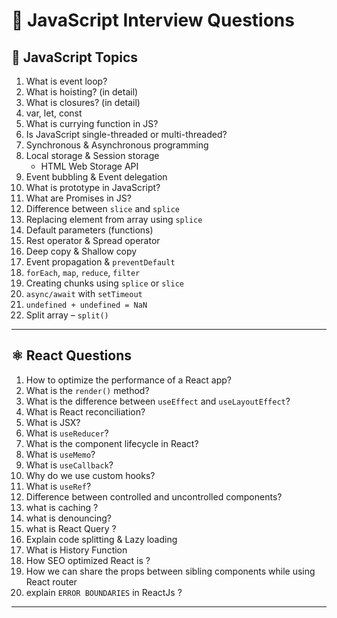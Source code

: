 # 📘 JavaScript  Interview Questions

## 🔷 JavaScript Topics

1. What is event loop?
2. What is hoisting? (in detail)
3. What is closures? (in detail)
4. var, let, const
5. What is currying function in JS?
6. Is JavaScript single-threaded or multi-threaded?
7. Synchronous & Asynchronous programming
8. Local storage & Session storage  
   - HTML Web Storage API
9. Event bubbling & Event delegation
10. What is prototype in JavaScript?
11. What are Promises in JS?
12. Difference between `slice` and `splice`
13. Replacing element from array using `splice`
14. Default parameters (functions)
15. Rest operator & Spread operator
16. Deep copy & Shallow copy
17. Event propagation & `preventDefault`
18. `forEach`, `map`, `reduce`, `filter`
19. Creating chunks using `splice` or `slice`
20. `async/await` with `setTimeout`
21. `undefined + undefined = NaN`
22. Split array – `split()`

---

## ⚛️ React Questions

1. How to optimize the performance of a React app?
2. What is the `render()` method?
3. What is the difference between `useEffect` and `useLayoutEffect`?
4. What is React reconciliation?
5. What is JSX?
6. What is `useReducer`?
7. What is the component lifecycle in React?
8. What is `useMemo`?
9. What is `useCallback`?
10. Why do we use custom hooks?
11. What is `useRef`?
12. Difference between controlled and uncontrolled components?
13. what is caching ?
14. what is denouncing?
15. what is React Query ?
16. Explain code splitting & Lazy loading
17. What is History Function
18. How SEO optimized React is ?
19. How we can share the props between sibling components while using React router
20. explain `ERROR BOUNDARIES` in ReactJs ?
---

